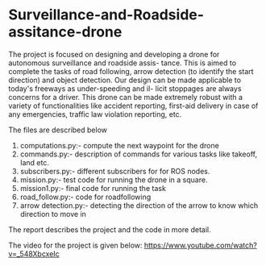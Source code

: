 # Surveillance-and-Roadside-assitance-drone
The project is focused on designing and developing a drone for autonomous surveillance and roadside assis-
tance. This is aimed to complete the tasks of road following, arrow detection (to identify the start direction)
and object detection. Our design can be made applicable to today's freeways as under-speeding and il-
licit stoppages are always concerns for a driver. This drone can be made extremely robust with a variety
of functionalities like accident reporting, first-aid delivery in case of any emergencies, traffic law violation
reporting, etc.

The files are described below
1. computations.py:- compute the next waypoint for the drone
2. commands.py:- description of commands for various tasks like takeoff, land etc.
3. subscribers.py:- different subscribers for for ROS nodes.
4. mission.py:- test code for running the drone in a square.
5. mission1.py:- final code for running the task
6. road_follow.py:- code for roadfollowing
7. arrow detection.py:- detecting the direction of the arrow to know which direction to move in

The report describes the project and the code in more detail.

The video for the project is given below:
https://www.youtube.com/watch?v=_548XbcxeIc

